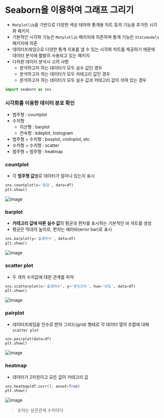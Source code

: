 # Seaborn을 이용하여 그래프 그리기
+ `Matplotlib`을 기반으로 다양한 색상 테마와 통계용 차트 등의 기능을 추가한 시각화 패키지
+ 기본적인 시각화 기능은 `Matplotlib` 패키지에 의존하며 통계 기능은 `Statsmodels` 패키지에 의존
+ 데이터프레임으로 다양한 통계 지표를 낼 수 있는 시각화 차트를 제공하기 때문에 데이터 분석에 활발히 사용되고 있는 패키지
+ 다차원 데이터 분석시 고려 사항
  + 분석하고자 하는 데이터가 모두 실수 값인 경우
  + 분석하고자 하는 데이터가 모두 카테고리 값인 경우
  + 분석하고자 하는 데이터가 모두 실수 값과 카테고리 값이 섞여 있는 경우

```python
import seaborn as sns
```

### 시각화를 이용한 데이터 분포 확인
+ 범주형 : countplot
+ 수치형
  + 이산형 : barplot
  + 연속형 : kdeplot, histogram
+ 범주형 + 수치형 : boxplot, violinplot, etc
+ 수치형 + 수치형 : scatter
+ 범주형 + 범주형 : heatmap

### countplot
+ 각 **범주형 값**별로 데이터가 얼마나 있는지 표시
```python
sns.countplot(x='증감', data=df)
plt.show()
```
![image](https://user-images.githubusercontent.com/45661217/147901631-70ef4061-1a36-4e3e-9c58-47e1554f7cf2.png)


### barplot
+ **카테고리 값에 따른 실수 값**의 평균과 편차를 표시하는 기본적인 바 차트를 생성
+ 평균은 막대의 높이로, 편차는 에러바(error bar)로 표시

```python
sns.barplot(y='출생아수', data=df)
plt.show()
```

![image](https://user-images.githubusercontent.com/45661217/147901503-c6a3b615-ce63-43c1-8944-63a6f9045bd9.png)


### scatter plot
+ 두 개의 수치값에 대한 관계를 파악

```python
sns.scatterplot(x='출생아수', y='혼인건수', hue='년도', data=df)
plt.show()
```

![image](https://user-images.githubusercontent.com/45661217/147901516-80246b8d-7f8c-4018-8511-2c8faa922ab4.png)


### pairplot 
+ 데이터프레임을 인수로 받아 그리드(grid) 형태로 각 데이터 열의 조합에 대해 `scatter plot`

```python
sns.pairplot(data=df)
plt.show()
```

![image](https://user-images.githubusercontent.com/45661217/147901544-d4780ec3-f21f-4537-925a-91cb7cfe526f.png)


### heatmap
+ 데이터가 2차원이고 모든 값이 카테고리 값

```python
sns.heatmap(df.corr(), annot=True)
plt.show()
```
![image](https://user-images.githubusercontent.com/45661217/147901565-3bee25b8-5f56-4730-b90b-d9b6f2d90586.png)

> 숫자는 상관관계 수치이다
